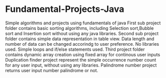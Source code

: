 # Fundamental-Projects-Java
Simple algorithms and projects using fundamentals of java
First sub project folder contains basic sorting algorithms, including Selection sort,Bubble sort and Insertion sort without using any java libraries.
Second sub project folder contains simple data representation in table view. Data length and number of data can be changed accorindg to user preference. No libraries used. Simple loops and if/else statements used.
Third project folder contains dynamic array creation using fixed array for continous user inputs
Duplication finder project represent the simple occurrence number count for any user input, without using any libraries.
Palindrome number project returns user input number palindrome or not.
